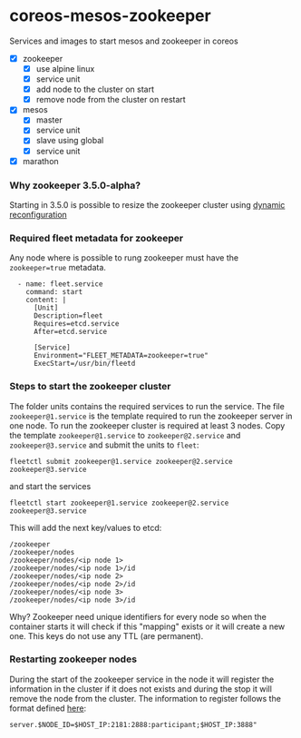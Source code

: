 # coreos-mesos-zookeeper

Services and images to start mesos and zookeeper in coreos

- [X] zookeeper
  - [X] use alpine linux
  - [X] service unit
  - [X] add node to the cluster on start
  - [X] remove node from the cluster on restart

- [X] mesos
  - [X] master
  - [X] service unit
  - [X] slave using global
  - [X] service unit
- [X] marathon

### Why zookeeper 3.5.0-alpha?
Starting in 3.5.0 is possible to resize the zookeeper cluster using [dynamic reconfiguration](http://zookeeper.apache.org/doc/trunk/zookeeperReconfig.html#ch_reconfig_dyn)

### Required fleet metadata for zookeeper
Any node where is possible to rung zookeeper must have the `zookeeper=true` metadata.

```
  - name: fleet.service
    command: start
    content: |
      [Unit]
      Description=fleet
      Requires=etcd.service
      After=etcd.service

      [Service]
      Environment="FLEET_METADATA=zookeeper=true"
      ExecStart=/usr/bin/fleetd
```

### Steps to start the zookeeper cluster

The folder units contains the required services to run the service.
The file `zookeeper@1.service` is the template required to run the zookeeper server in one node.
To run the zookeeper cluster is required at least 3 nodes.
Copy the template `zookeeper@1.service` to `zookeeper@2.service` and `zookeeper@3.service` and submit the units to `fleet`:

```
fleetctl submit zookeeper@1.service zookeeper@2.service zookeeper@3.service
```

and start the services

```
fleetctl start zookeeper@1.service zookeeper@2.service zookeeper@3.service

```

This will add the next key/values to etcd:
```
/zookeeper
/zookeeper/nodes
/zookeeper/nodes/<ip node 1>
/zookeeper/nodes/<ip node 1>/id
/zookeeper/nodes/<ip node 2>
/zookeeper/nodes/<ip node 2>/id
/zookeeper/nodes/<ip node 3>
/zookeeper/nodes/<ip node 3>/id
```

Why?
Zookeeper need unique identifiers for every node so when the container starts it will check if this "mapping" exists or it will create a new one. This keys do not use any TTL (are permanent).


### Restarting zookeeper nodes
During the start of the zookeeper service in the node it will register the information in the cluster if it does not exists and during the stop it will remove the node from the cluster.
The information to register follows the format defined [here](http://zookeeper.apache.org/doc/trunk/zookeeperReconfig.html#sc_reconfig_clientport):
```
server.$NODE_ID=$HOST_IP:2181:2888:participant;$HOST_IP:3888"
```

